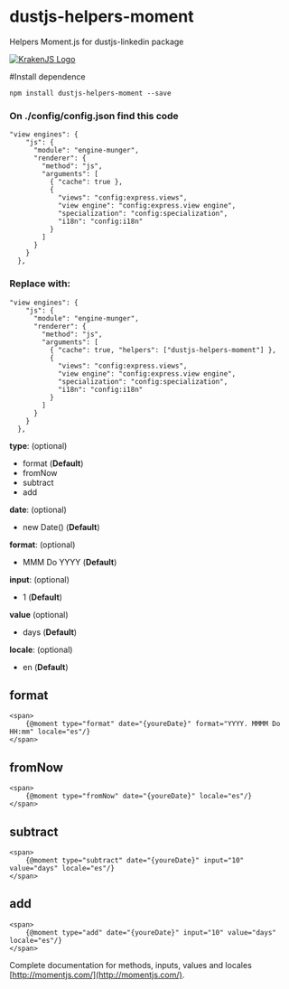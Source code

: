 dustjs-helpers-moment
=====================

Helpers Moment.js for dustjs-linkedin package

[![KrakenJS Logo](http://krakenjs.com/img/kraken.svg)](http://krakenjs.com/)

#Install dependence

    npm install dustjs-helpers-moment --save

### On ./config/config.json find this code

    "view engines": {
        "js": {
          "module": "engine-munger",
          "renderer": {
            "method": "js",
            "arguments": [
              { "cache": true },
              {
                "views": "config:express.views",
                "view engine": "config:express.view engine",
                "specialization": "config:specialization",
                "i18n": "config:i18n"
              }
            ]
          }
        }
      },


### Replace with:

    "view engines": {
        "js": {
          "module": "engine-munger",
          "renderer": {
            "method": "js",
            "arguments": [
              { "cache": true, "helpers": ["dustjs-helpers-moment"] },
              {
                "views": "config:express.views",
                "view engine": "config:express.view engine",
                "specialization": "config:specialization",
                "i18n": "config:i18n"
              }
            ]
          }
        }
      },

**type**: (optional)

* format (**Default**)
* fromNow
* subtract
* add

**date**: (optional)

* new Date() (**Default**)

**format**: (optional)

* MMM Do YYYY (**Default**)

**input**: (optional)

* 1 (**Default**)

**value** (optional)

* days (**Default**)

**locale**: (optional)

* en (**Default**)


## format

    <span>
        {@moment type="format" date="{youreDate}" format="YYYY. MMMM Do HH:mm" locale="es"/}
    </span>

## fromNow

    <span>
        {@moment type="fromNow" date="{youreDate}" locale="es"/}
    </span>

## subtract

    <span>
        {@moment type="subtract" date="{youreDate}" input="10" value="days" locale="es"/}
    </span>

## add

    <span>
        {@moment type="add" date="{youreDate}" input="10" value="days" locale="es"/}
    </span>

Complete documentation for methods, inputs, values and locales [http://momentjs.com/](http://momentjs.com/).

